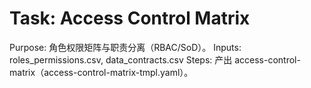 # Task: Access Control Matrix

Purpose: 角色权限矩阵与职责分离（RBAC/SoD）。
Inputs: roles_permissions.csv, data_contracts.csv
Steps: 产出 access-control-matrix（access-control-matrix-tmpl.yaml）。
